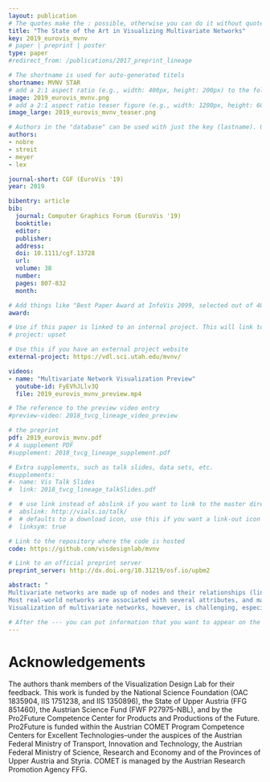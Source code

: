 ```yaml
---
layout: publication
# The quotes make the : possible, otherwise you can do it without quotes
title: "The State of the Art in Visualizing Multivariate Networks"
key: 2019_eurovis_mvnv
# paper | preprint | poster
type: paper
#redirect_from: /publications/2017_preprint_lineage

# The shortname is used for auto-generated titels
shortname: MVNV STAR
# add a 2:1 aspect ratio (e.g., width: 400px, height: 200px) to the folder /assets/images/papers/
image: 2019_eurovis_mvnv.png
# add a 2:1 aspect ratio teaser figure (e.g., width: 1200px, height: 600px) to the folder /assets/images/papers/
image_large: 2019_eurovis_mvnv_teaser.png

# Authors in the "database" can be used with just the key (lastname). Others can be written properly.
authors:
- nobre
- streit
- meyer
- lex

journal-short: CGF (EuroVis '19)
year: 2019

bibentry: article
bib:
  journal: Computer Graphics Forum (EuroVis '19)
  booktitle: 
  editor: 
  publisher: 
  address: 
  doi: 10.1111/cgf.13728 
  url: 
  volume: 38
  number: 
  pages: 807-832
  month: 

# Add things like "Best Paper Award at InfoVis 2099, selected out of 4000 submissions"
award:

# Use if this paper is linked to an internal project. This will link to the project site
# project: upset

# Use this if you have an external project website
external-project: https://vdl.sci.utah.edu/mvnv/

videos:
- name: "Multivariate Network Visualization Preview" 
  youtube-id: FyEVhJLlv3Q
  file: 2019_eurovis_mvnv_preview.mp4

# The reference to the preview video entry
#preview-video: 2018_tvcg_lineage_video_preview

# the preprint
pdf: 2019_eurovis_mvnv.pdf
# A supplement PDF
#supplement: 2018_tvcg_lineage_supplement.pdf

# Extra supplements, such as talk slides, data sets, etc.
#supplements:
#- name: Vis Talk Slides
#  link: 2018_tvcg_lineage_talkSlides.pdf

#  # use link instead of abslink if you want to link to the master directory
#  abslink: http://vials.io/talk/
#  # defaults to a download icon, use this if you want a link-out icon
#  linksym: true

# Link to the repository where the code is hosted
code: https://github.com/visdesignlab/mvnv

# Link to an official preprint server
preprint_server: http://dx.doi.org/10.31219/osf.io/upbm2

abstract: "
Multivariate networks are made up of nodes and their relationships (links), but also data about those nodes and links as attributes. 
Most real-world networks are associated with several attributes, and many analysis tasks depend on analyzing both, relationships and attributes. 
Visualization of multivariate networks, however, is challenging, especially when both the topology of the network and the attributes need to be considered concurrently. In this state-of-the-art report, we analyze current practices and classify techniques along four axes: layouts, view operations, layout operations, and data operations. We also provide an analysis of tasks specific to multivariate networks and give recommendations for which technique to use in which scenario. Finally, we survey application areas and evaluation methodologies. "

# After the --- you can put information that you want to appear on the website using markdown formatting or HTML. A good example are acknowledgements, extra references, an erratum, etc.
---
```



# Acknowledgements

The authors thank members of the Visualization Design Lab for their feedback. This work is funded by the National Science Foundation (OAC 1835904, IIS 1751238, and IIS 1350896), the State of Upper Austria (FFG 851460), the Austrian Science Fund (FWF P27975-NBL), and by the Pro2Future Competence Center for Products and Productions of the Future. Pro2Future is funded within the Austrian COMET Program Competence Centers for Excellent Technologies–under the auspices of the Austrian Federal Ministry of Transport, Innovation and Technology, the Austrian Federal Ministry of Science, Research and Economy and of the Provinces of Upper Austria and Styria. COMET is managed by the Austrian Research Promotion Agency FFG.